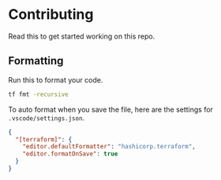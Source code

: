 # Contributing  

Read this to get started working on this repo. 

## Formatting  

Run this to format your code. 
```sh
tf fmt -recursive
```
To auto format when you save the file, here are the settings for `.vscode/settings.json`.  
```json
{
  "[terraform]": {
    "editor.defaultFormatter": "hashicorp.terraform",
    "editor.formatOnSave": true
  }
}
```
